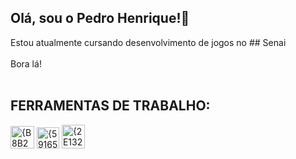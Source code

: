 ## Olá, sou o Pedro Henrique!🌟 <br>

Estou atualmente cursando desenvolvimento de jogos no ## Senai <br> <br>
Bora lá!<br> <br>

## FERRAMENTAS DE TRABALHO:
<img width="38" height="36" alt="{B8B2521A-EF56-47F1-9700-42C31185AAD2}" src="https://github.com/user-attachments/assets/98ddbb07-c150-4479-9a7f-cc6c535541d5" /> <img width="36" height="34" alt="{59165632-A892-4CD0-B9BF-D5F78D51DC8F}" src="https://github.com/user-attachments/assets/6fcc08cc-b6e0-478a-a7cb-75731e55d236" /> <img width="37" height="38" alt="{2E1326F8-AC09-4DB7-9B6F-68FC6E56CF7C}" src="https://github.com/user-attachments/assets/f0626d28-a5b3-4b86-af40-bae051e6f0b0" />






